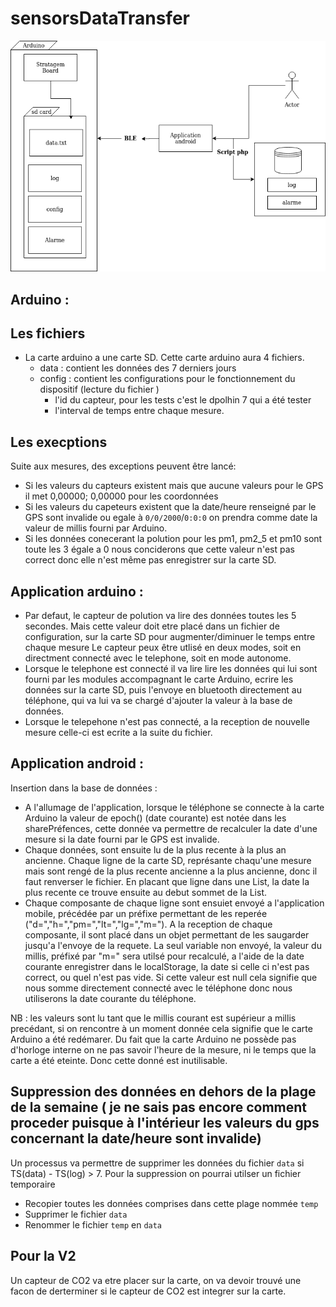 # sensorsDataTransfer




![diagramme](https://github.com/nreiminger/sensorsDataTransfer/blob/main/Arduino_Android_diagramm.png)



## Arduino :
  ## Les fichiers
  - La carte arduino a une carte SD. Cette carte arduino aura 4 fichiers. 
    - data : contient les données des 7 derniers jours
    - config : contient les configurations pour le fonctionnement du dispositif (lecture du fichier )
      - l'id du capteur, pour les tests c'est le dpolhin 7 qui a été tester
      - l'interval de temps entre chaque mesure. 
  
  ## Les execptions
  Suite aux mesures, des exceptions peuvent être lancé: 
  - Si les valeurs du capteurs existent mais que aucune valeurs pour le GPS il met 0,00000; 0,00000 pour les coordonnées
  - Si les valeurs du capeteurs existent que la date/heure renseigné par le GPS sont invalide ou egale à `0/0/2000`/`0:0:0` on prendra comme date la valeur de millis fourni par Arduino.
  - Si les données conecerant la polution pour les pm1, pm2_5 et pm10 sont toute les 3 égale a 0 nous conciderons que cette valeur n'est pas correct donc elle n'est même pas enregistrer sur la carte SD.

## Application arduino : 
  - Par defaut, le capteur de polution va lire des données toutes les 5 secondes. Mais cette valeur doit etre placé dans un fichier de configuration, sur la carte SD pour augmenter/diminuer le temps entre chaque mesure 
  Le capteur peux être utlisé en deux modes, soit en directment connecté avec le telephone, soit en mode autonome. 
   - Lorsque le telephone est connecté il va lire lire les données qui lui sont fourni par les modules accompagnant le carte Arduino, ecrire les données sur la carte SD, puis l'envoye en bluetooth directement au téléphone, qui va lui va se chargé d'ajouter la valeur à la base de données. 
   - Lorsque le telepehone n'est pas connecté, a la reception de nouvelle mesure celle-ci est ecrite a la suite du fichier.   

## Application android : 

Insertion dans la base de données :
  - A l'allumage de l'application, lorsque le téléphone se connecte à la carte Arduino la valeur de epoch() (date courante) est notée dans les sharePréfences, cette donnée va permettre de recalculer la date d'une mesure si la date fourni par le GPS est invalide. 
  - Chaque données, sont ensuite lu de la plus recente à la plus an ancienne. Chaque ligne de la carte SD, représante chaqu'une mesure mais sont rengé de la plus recente ancienne a la plus ancienne, donc il faut renverser le fichier. En placant que ligne dans une List, la date la plus recente ce trouve ensuite au debut sommet de la List. 
  - Chaque composante de chaque ligne sont ensuiet envoyé a l'application mobile, précédée par un préfixe permettant de les reperée ("d=","h=","pm=","lt=","lg=","m="). A la reception de chaque composante, il sont placé dans un objet permettant de les saugarder jusqu'a l'envoye de la requete. La seul variable non envoyé, la valeur du millis, préfixé par "m=" sera utilsé pour recalculé, a l'aide de la date courante enregistrer dans le localStorage, la date si celle ci n'est pas correct, ou quel n'est pas vide. Si cette valeur est null cela signifie que nous somme directement connecté avec le téléphone donc nous utiliserons la date courante du téléphone.   

NB : les valeurs sont lu tant que le millis courant est supérieur a millis precédant, si on rencontre à un moment donnée cela signifie que le carte Arduino a été redémarer. Du fait que la carte Arduino ne possède pas d'horloge interne on ne pas savoir l'heure de la mesure, ni le temps que la carte a été eteinte. Donc cette donné est inutilisable. 

## Suppression des données en dehors de la plage de la semaine ( je ne sais pas encore comment proceder puisque à l'intérieur les valeurs du gps concernant la date/heure sont invalide) 
   Un processus va permettre de supprimer les données du fichier `data` si TS(data) - TS(log) > 7. 
   Pour la suppression on pourrai utilser un fichier temporaire
   - Recopier toutes les données comprises dans cette plage nommée `temp`
   - Supprimer le fichier `data`
   - Renommer le fichier `temp` en `data`
   
 ## Pour la V2
   Un capteur de CO2 va etre placer sur la carte, on va devoir trouvé une facon de derterminer si le capteur de CO2 est integrer sur la carte.
